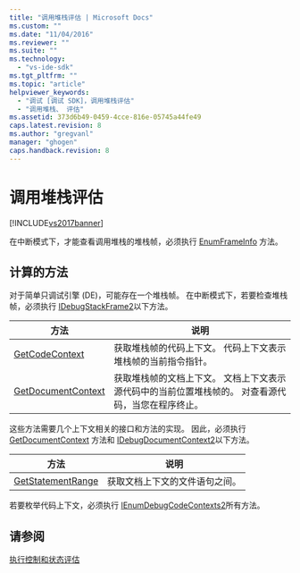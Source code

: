 ```yaml
---
title: "调用堆栈评估 | Microsoft Docs"
ms.custom: ""
ms.date: "11/04/2016"
ms.reviewer: ""
ms.suite: ""
ms.technology: 
  - "vs-ide-sdk"
ms.tgt_pltfrm: ""
ms.topic: "article"
helpviewer_keywords: 
  - "调试 [调试 SDK]，调用堆栈评估"
  - "调用堆栈、 评估"
ms.assetid: 373d6b49-0459-4cce-816e-05745a44fe49
caps.latest.revision: 8
ms.author: "gregvanl"
manager: "ghogen"
caps.handback.revision: 8
---
```

# 调用堆栈评估
[!INCLUDE[vs2017banner](../../code-quality/includes/vs2017banner.md)]

在中断模式下，才能查看调用堆栈的堆栈帧，必须执行 [EnumFrameInfo](../../extensibility/debugger/reference/idebugthread2-enumframeinfo.md) 方法。  
  
## 计算的方法  
 对于简单只调试引擎 \(DE\)，可能存在一个堆栈帧。  在中断模式下，若要检查堆栈帧，必须执行 [IDebugStackFrame2](../../extensibility/debugger/reference/idebugstackframe2.md)以下方法。  
  
|方法|说明|  
|--------|--------|  
|[GetCodeContext](../Topic/IDebugStackFrame2::GetCodeContext.md)|获取堆栈帧的代码上下文。  代码上下文表示堆栈帧的当前指令指针。|  
|[GetDocumentContext](../../extensibility/debugger/reference/idebugstackframe2-getdocumentcontext.md)|获取堆栈帧的文档上下文。  文档上下文表示源代码中的当前位置堆栈帧的。  对查看源代码，当您在程序终止。|  
  
 这些方法需要几个上下文相关的接口和方法的实现。  因此，必须执行 [GetDocumentContext](../Topic/IDebugCodeContext2::GetDocumentContext.md) 方法和 [IDebugDocumentContext2](../../extensibility/debugger/reference/idebugdocumentcontext2.md)以下方法。  
  
|方法|说明|  
|--------|--------|  
|[GetStatementRange](../../extensibility/debugger/reference/idebugdocumentcontext2-getstatementrange.md)|获取文档上下文的文件语句之间。|  
  
 若要枚举代码上下文，必须执行 [IEnumDebugCodeContexts2](../../extensibility/debugger/reference/ienumdebugcodecontexts2.md)所有方法。  
  
## 请参阅  
 [执行控制和状态评估](../../extensibility/debugger/execution-control-and-state-evaluation.md)
